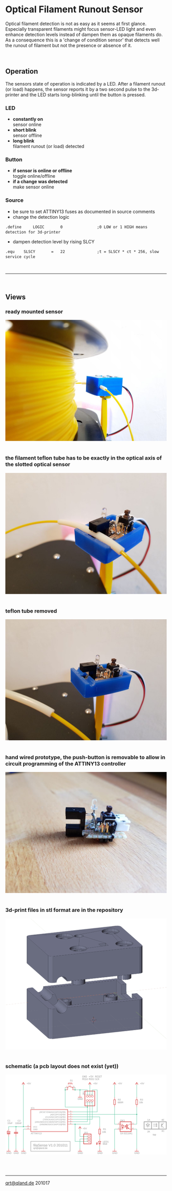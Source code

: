 # **Optical Filament Runout Sensor**

Optical filament detection is not as easy as it seems at first glance. Especially transparent filaments might focus sensor-LED light and even enhance detection levels instead of dampen them as opaque filaments do. As a consequence this is a 'change of condition sensor' that detects well the runout of filament but not the presence or absence of it.

<br>

## Operation
The sensors state of operation is indicated by a LED. After a filament runout (or load) happens, the sensor reports it by a two second pulse to the 3d-printer and the LED starts long-blinking until the button is pressed.

### LED
- **constantly on**  
sensor online
- **short blink**  
sensor offline
- **long blink**  
filament runout (or load) detected

### Button
- **if sensor is online or offline**  
toggle online/offline
- **if a change was detected**  
make sensor online

### Source
- be sure to set ATTINY13 fuses as documented in source comments
- change the detection logic
```
.define     LOGIC       0               ;0 LOW or 1 HIGH means detection for 3d-printer
```
- dampen detection level by rising SLCY
```
.equ    SLSCY       =   22              ;t = SLSCY * ct * 256, slow service cycle                           
```

<br>

---

<br>

## Views

### ready mounted sensor
![Image](images/image01.jpg)
<br>
<br>

### the filament teflon tube has to be exactly in the optical axis of the slotted optical sensor
![Image](images/image02.jpg)
<br>
<br>

### teflon tube removed
![Image](images/image03.jpg)
<br>
<br>

### hand wired prototype, the push-button is removable to allow in circuit programming of the ATTINY13 controller
![Image](images/image04.jpg)
<br>
<br>

### 3d-print files in stl format are in the repository
![Image](images/print.png)
<br>
<br>

### schematic (a pcb layout does not exist (yet))
![Image](images/schematic.png)

<br>
<br>

---

[qrt@qland.de](mailto:qrt@qland.de) 201017
